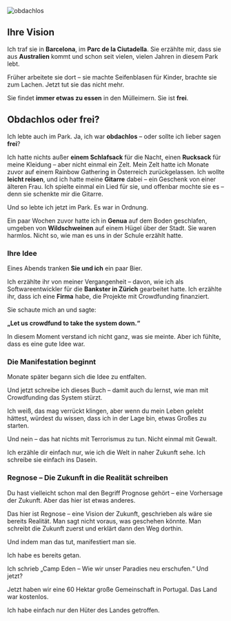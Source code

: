 ![obdachlos](homeless.png)
## Ihre Vision

Ich traf sie in **Barcelona**, im **Parc de la Ciutadella**.
Sie erzählte mir, dass sie aus **Australien** kommt und schon seit vielen, vielen Jahren in diesem Park lebt.

Früher arbeitete sie dort – sie machte Seifenblasen für Kinder, brachte sie zum Lachen.
Jetzt tut sie das nicht mehr.

Sie findet **immer etwas zu essen** in den Mülleimern.
Sie ist **frei**.

## Obdachlos oder frei?

Ich lebte auch im Park.
Ja, ich war **obdachlos** – oder sollte ich lieber sagen **frei**?

Ich hatte nichts außer **einem Schlafsack** für die Nacht, einen **Rucksack** für meine Kleidung – aber nicht einmal ein Zelt.
Mein Zelt hatte ich Monate zuvor auf einem Rainbow Gathering in Österreich zurückgelassen.
Ich wollte **leicht reisen**, und ich hatte meine **Gitarre** dabei – ein Geschenk von einer älteren Frau.
Ich spielte einmal ein Lied für sie, und offenbar mochte sie es – denn sie schenkte mir die Gitarre.

Und so lebte ich jetzt im Park.
Es war in Ordnung.

Ein paar Wochen zuvor hatte ich in **Genua** auf dem Boden geschlafen, umgeben von **Wildschweinen** auf einem Hügel über der Stadt.
Sie waren harmlos.
Nicht so, wie man es uns in der Schule erzählt hatte.

### Ihre Idee

Eines Abends tranken **Sie und ich** ein paar Bier.

Ich erzählte ihr von meiner Vergangenheit – davon, wie ich als Softwareentwickler für die **Bankster in Zürich** gearbeitet hatte.
Ich erzählte ihr, dass ich eine **Firma** habe, die Projekte mit Crowdfunding finanziert.

Sie schaute mich an und sagte:

**„Let us crowdfund to take the system down.“**

In diesem Moment verstand ich nicht ganz, was sie meinte.
Aber ich fühlte, dass es eine gute Idee war.

### Die Manifestation beginnt

Monate später begann sich die Idee zu entfalten.

Und jetzt schreibe ich dieses Buch – damit auch du lernst, wie man mit Crowdfunding das System stürzt.

Ich weiß, das mag verrückt klingen, aber wenn du mein Leben gelebt hättest, würdest du wissen, dass ich in der Lage bin, etwas Großes zu starten.

Und nein – das hat nichts mit Terrorismus zu tun.
Nicht einmal mit Gewalt.

Ich erzähle dir einfach nur, wie ich die Welt in naher Zukunft sehe.
Ich schreibe sie einfach ins Dasein.

### Regnose – Die Zukunft in die Realität schreiben

Du hast vielleicht schon mal den Begriff Prognose gehört – eine Vorhersage der Zukunft.
Aber das hier ist etwas anderes.

Das hier ist Regnose – eine Vision der Zukunft, geschrieben als wäre sie bereits Realität.
Man sagt nicht voraus, was geschehen könnte.
Man schreibt die Zukunft zuerst und erklärt dann den Weg dorthin.

Und indem man das tut, manifestiert man sie.

Ich habe es bereits getan.

Ich schrieb „Camp Eden – Wie wir unser Paradies neu erschufen.“
Und jetzt?

Jetzt haben wir eine 60 Hektar große Gemeinschaft in Portugal.
Das Land war kostenlos.

Ich habe einfach nur den Hüter des Landes getroffen.
